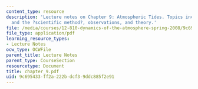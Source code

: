 ```yaml
---
content_type: resource
description: 'Lecture notes on Chapter 9: Atmospheric Tides. Topics include history
  and the ?scientific method?, observations, and theory.'
file: /media/courses/12-810-dynamics-of-the-atmosphere-spring-2008/9c695433ff2a222bdcf39ddc885f2e91_chapter_9.pdf
file_type: application/pdf
learning_resource_types:
- Lecture Notes
ocw_type: OCWFile
parent_title: Lecture Notes
parent_type: CourseSection
resourcetype: Document
title: chapter_9.pdf
uid: 9c695433-ff2a-222b-dcf3-9ddc885f2e91
---
```

